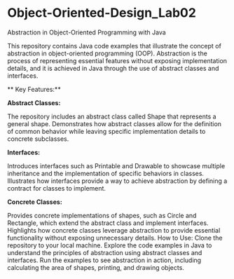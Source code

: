 # Object-Oriented-Design_Lab02
Abstraction in Object-Oriented Programming with Java

This repository contains Java code examples that illustrate the concept of abstraction in object-oriented programming (OOP). Abstraction is the process of representing essential features without exposing implementation details, and it is achieved in Java through the use of abstract classes and interfaces.

**
Key Features:**

**Abstract Classes:**

The repository includes an abstract class called Shape that represents a general shape.
Demonstrates how abstract classes allow for the definition of common behavior while leaving specific implementation details to concrete subclasses.

**Interfaces:**

Introduces interfaces such as Printable and Drawable to showcase multiple inheritance and the implementation of specific behaviors in classes.
Illustrates how interfaces provide a way to achieve abstraction by defining a contract for classes to implement.

**Concrete Classes:**

Provides concrete implementations of shapes, such as Circle and Rectangle, which extend the abstract class and implement interfaces.
Highlights how concrete classes leverage abstraction to provide essential functionality without exposing unnecessary details.
How to Use:
Clone the repository to your local machine.
Explore the code examples in Java to understand the principles of abstraction using abstract classes and interfaces.
Run the examples to see abstraction in action, including calculating the area of shapes, printing, and drawing objects.
